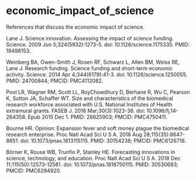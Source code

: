 # economic_impact_of_science
References that discuss the economic impact of science.


Lane J. Science innovation. Assessing the impact of science funding. Science. 2009 Jun 5;324(5932):1273-5. doi: 10.1126/science.1175335. PMID: 19498153.

Weinberg BA, Owen-Smith J, Rosen RF, Schwarz L, Allen BM, Weiss RE, Lane J. Research funding. Science funding and short-term economic activity. Science. 2014 Apr 4;344(6179):41-3. doi: 10.1126/science.1250055. PMID: 24700844; PMCID: PMC4112082.

Pool LR, Wagner RM, Scott LL, RoyChowdhury D, Berhane R, Wu C, Pearson K, Sutton JA, Schaffer WT. Size and characteristics of the biomedical research workforce associated with U.S. National Institutes of Health extramural grants. FASEB J. 2016 Mar;30(3):1023-36. doi: 10.1096/fj.14-264358. Epub 2015 Dec 1. PMID: 26625903; PMCID: PMC4750411.

Bourne HR. Opinion: Expansion fever and soft money plague the biomedical research enterprise. Proc Natl Acad Sci U S A. 2018 Aug 28;115(35):8647-8651. doi: 10.1073/pnas.1813115115. PMID: 30154238; PMCID: PMC6126718.

Börner K, Rouse WB, Trunfio P, Stanley HE. Forecasting innovations in science, technology, and education. Proc Natl Acad Sci U S A. 2018 Dec 11;115(50):12573-12581. doi: 10.1073/pnas.1818750115. PMID: 30530683; PMCID: PMC6294920.

